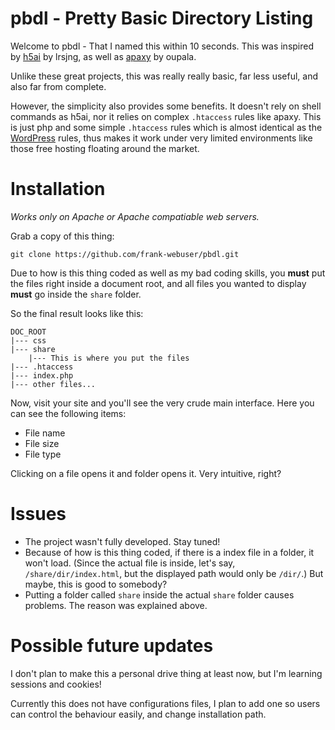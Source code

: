 # pbdl - Pretty Basic Directory Listing

Welcome to pbdl - That I named this within 10 seconds.
This was inspired by [h5ai](https://github.com/lrsjng/h5ai) by lrsjng, 
as well as [apaxy](https://github.com/AdamWhitcroft/apaxy) by oupala.

Unlike these great projects, this was really really basic, far less useful, 
and also far from complete.

However, the simplicity also provides some benefits. It doesn't rely on 
shell commands as h5ai, nor it relies on complex `.htaccess` rules like apaxy.
This is just php and some simple `.htaccess` rules which is almost identical 
as the [WordPress](wordpress.org) rules, thus makes it work under very limited 
environments like those free hosting floating around the market.

# Installation

*Works only on Apache or Apache compatiable web servers.*

Grab a copy of this thing:

```
git clone https://github.com/frank-webuser/pbdl.git
```

Due to how is this thing coded as well as my bad coding skills, you **must** 
put the files right inside a document root, and all files you wanted to display 
**must** go inside the `share` folder.

So the final result looks like this:

```
DOC_ROOT
|--- css
|--- share
    |--- This is where you put the files
|--- .htaccess
|--- index.php
|--- other files...
```

Now, visit your site and you'll see the very crude main interface.
Here you can see the following items:

- File name
- File size
- File type

Clicking on a file opens it and folder opens it.
Very intuitive, right?

# Issues

- The project wasn't fully developed. Stay tuned!
- Because of how is this thing coded, if there is a index file in a folder,
  it won't load. (Since the actual file is inside, let's say,
  `/share/dir/index.html`, but the displayed path would only be `/dir/`.)
  But maybe, this is good to somebody?
- Putting a folder called `share` inside the actual `share` folder causes
  problems. The reason was explained above.

# Possible future updates

I don't plan to make this a personal drive thing at least now, but I'm 
learning sessions and cookies!

Currently this does not have configurations files, I plan to add one so 
users can control the behaviour easily, and change installation path.
